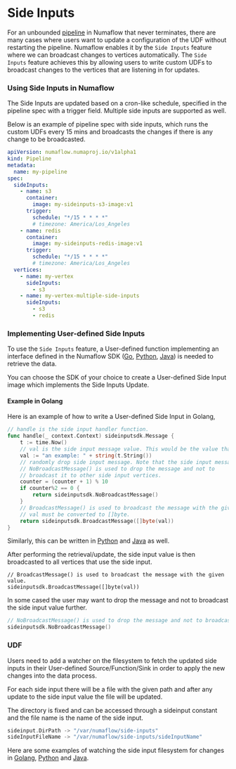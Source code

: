 # Side Inputs

For an unbounded [pipeline](../../core-concepts/pipeline.md) in Numaflow that never terminates, there are many cases where users want to update a configuration of the UDF without restarting the pipeline. Numaflow enables it by the `Side Inputs` feature where we can broadcast changes to vertices automatically.
The `Side Inputs` feature achieves this by allowing users to write custom UDFs to broadcast changes to the vertices that are listening in for updates.

### Using Side Inputs in Numaflow

The Side Inputs are updated based on a cron-like schedule,
specified in the pipeline spec with a trigger field.
Multiple side inputs are supported as well.

Below is an example of pipeline spec with side inputs, which runs the custom UDFs every 15 mins and broadcasts the changes if there is any change to be broadcasted.

```yaml
apiVersion: numaflow.numaproj.io/v1alpha1
kind: Pipeline
metadata:
  name: my-pipeline
spec:
  sideInputs:
    - name: s3
      container:
        image: my-sideinputs-s3-image:v1
      trigger:
        schedule: "*/15 * * * *"
        # timezone: America/Los_Angeles
    - name: redis
      container:
        image: my-sideinputs-redis-image:v1
      trigger:
        schedule: "*/15 * * * *"
        # timezone: America/Los_Angeles
  vertices:
    - name: my-vertex
      sideInputs:
        - s3
    - name: my-vertex-multiple-side-inputs
      sideInputs:
        - s3
        - redis
```

### Implementing User-defined Side Inputs

To use the `Side Inputs` feature, a User-defined function implementing an interface defined in the Numaflow SDK
([Go](https://github.com/numaproj/numaflow-go/blob/main/pkg/sideinput/),
[Python](https://github.com/numaproj/numaflow-python/blob/main/pynumaflow/sideinput/),
[Java](https://github.com/numaproj/numaflow-java/tree/main/src/main/java/io/numaproj/numaflow/sideinput))
is needed to retrieve the data.

You can choose the SDK of your choice to create a
User-defined Side Input image which implements the
Side Inputs Update.

#### Example in Golang

Here is an example of how to write a User-defined Side Input in Golang,

```go
// handle is the side input handler function.
func handle(_ context.Context) sideinputsdk.Message {
    t := time.Now()
    // val is the side input message value. This would be the value that the side input vertex receives.
    val := "an example: " + string(t.String())
    // randomly drop side input message. Note that the side input message is not retried.
    // NoBroadcastMessage() is used to drop the message and not to
    // broadcast it to other side input vertices.
    counter = (counter + 1) % 10
    if counter%2 == 0 {
        return sideinputsdk.NoBroadcastMessage()
    }
    // BroadcastMessage() is used to broadcast the message with the given value to other side input vertices.
    // val must be converted to []byte.
    return sideinputsdk.BroadcastMessage([]byte(val))
}
```

Similarly, this can be written in [Python](https://github.com/numaproj/numaflow-python/blob/main/examples/sideinput/simple_sideinput/example.py)
and [Java](https://github.com/numaproj/numaflow-java/blob/main/examples/src/main/java/io/numaproj/numaflow/examples/sideinput/simple/SimpleSideInput.java) as well.

After performing the retrieval/update, the side input value is then broadcasted to all vertices that use the side input.

```golang
// BroadcastMessage() is used to broadcast the message with the given value.
sideinputsdk.BroadcastMessage([]byte(val))
```

In some cased the user may want to drop the message and not to broadcast the side input value further.

```go
// NoBroadcastMessage() is used to drop the message and not to broadcast it further
sideinputsdk.NoBroadcastMessage()
```

### UDF

Users need to add a watcher on the filesystem to fetch the
updated side inputs in their User-defined Source/Function/Sink
in order to apply the new changes into the data process.

For each side input there will be a file with the given path and after any update to the side input value the file will be updated.

The directory is fixed and can be accessed through a sideinput constant and the file name is the name of the side input.

```go
sideinput.DirPath -> "/var/numaflow/side-inputs"
sideInputFileName -> "/var/numaflow/side-inputs/sideInputName"
```

Here are some examples of watching the side input filesystem for changes in
[Golang](https://github.com/numaproj/numaflow-go/blob/main/pkg/sideinput/examples/simple_sideinput/udf/main.go),
[Python](https://github.com/numaproj/numaflow-python/blob/main/examples/sideinput/simple_sideinput/udf/example.py) and
[Java](https://github.com/numaproj/numaflow-java/tree/main/examples/src/main/java/io/numaproj/numaflow/examples/sideinput/udf).

